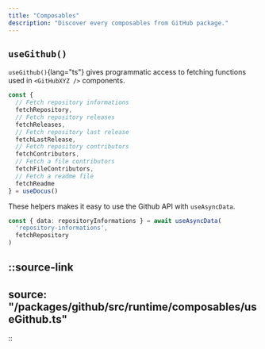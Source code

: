```yaml
---
title: "Composables"
description: "Discover every composables from GitHub package."
---
```


## `useGithub()`

`useGithub()`{lang="ts"} gives programmatic access to fetching functions used in `<GitHubXYZ />` components.

```ts
const {
  // Fetch repository informations
  fetchRepository,
  // Fetch repository releases
  fetchReleases,
  // Fetch repository last release
  fetchLastRelease,
  // Fetch repository contributors
  fetchContributors,
  // Fetch a file contributors
  fetchFileContributors,
  // Fetch a readme file
  fetchReadme
} = useDocus()
```

These helpers makes it easy to use the Github API with `useAsyncData`.

```ts
const { data: repositoryInformations } = await useAsyncData(
  'repository-informations',
  fetchRepository
)
```

::source-link
---
source: "/packages/github/src/runtime/composables/useGithub.ts"
---
::
